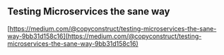 ## Testing Microservices the sane way
  
  [https://medium.com/@copyconstruct/testing-microservices-the-sane-way-9bb31d158c16](https://medium.com/@copyconstruct/testing-microservices-the-sane-way-9bb31d158c16)